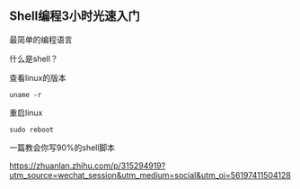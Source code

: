 ## Shell编程3小时光速入门

最简单的编程语言



什么是shell？

查看linux的版本

```shell
uname -r
```

重启linux

```shell
sudo reboot
```



一篇教会你写90%的shell脚本

https://zhuanlan.zhihu.com/p/315294919?utm_source=wechat_session&utm_medium=social&utm_oi=56197411504128













